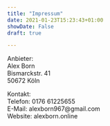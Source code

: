 ```yaml
---
title: "Impressum"
date: 2021-01-23T15:23:43+01:00
showDate: False
draft: true

---
```


<p>Anbieter:<br>
Alex Born<br>
Bismarckstr. 41<br>
50672 Köln</p>

<p>Kontakt:<br>
Telefon: 0176 61225655<br>
E-Mail: alexborn967@gmail.com<br>
Website: alexborn.online</p>
